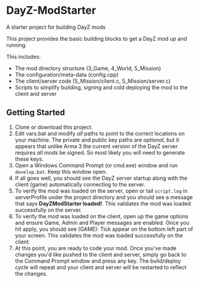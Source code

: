 # DayZ-ModStarter
A starter project for building DayZ mods

This project provides the basic building blocks to get a DayZ mod up and running.

This includes:

+ The mod directory structure (3_Game, 4_World, 5_Mission)
+ The configuration/meta-data (config.cpp)
+ The client/server code (5_Mission/client.c, 5_Mission/server.c)
+ Scripts to simplify building, signing and cold deploying the mod to the client and server

## Getting Started

1. Clone or download this project.
2. Edit vars.bat and modify _all_ paths to point to the correct locations on your machine. The private and public key paths are _optional_, but it appears that unlike Arma 3 the current version of the DayZ server requires _all mods_ be signed. So most likely you will need to generate these keys.
3. Open a Windows Command Prompt (or cmd.exe) window and run `develop.bat`. Keep this window open. 
4. If all goes well, you should see the DayZ server startup along with the client (game) automatically connecting to the server.
5. To verify the mod was loaded on the server, open or tail `script.log` in serverProfile under the project directory and you should see a message that says __DayZModStarter loaded!__.  This validates the mod was loaded successfully on the server.
6. To verify the mod was loaded on the client, open up the game options and ensure Game, Admin and Player messages are enabled. Once you hit apply, you should see (GAME): Tick appear on the bottom left part of your screen. This validates the mod was loaded successfully on the client.
7. At this point, you are ready to code your mod. Once you've made changes you'd like pushed to the client and server, simply go back to the Command Prompt window and press any key. The build/deploy cycle will repeat and your client and server will be restarted to reflect the changes.
